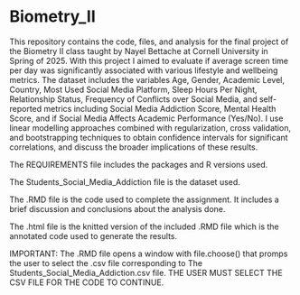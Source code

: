 # Biometry_II
This repository contains the code, files, and analysis for the final project of the Biometry II class taught by Nayel Bettache at Cornell University in Spring of 2025. With this project I aimed to evaluate if average screen time per day was significantly associated with various lifestyle and wellbeing metrics. The dataset includes the variables Age, Gender, Academic Level, Country, Most Used Social Media Platform, Sleep Hours Per Night, Relationship Status, Frequency of Conflicts over Social Media, and self-reported metrics including Social Media Addiction Score, Mental Health Score, and if Social Media Affects Academic Performance (Yes/No). I use linear modelling approaches combined with regularization, cross validation, and bootstrapping techniques to obtain confidence intervals for significant correlations, and discuss the broader implications of these results.

The REQUIREMENTS file includes the packages and R versions used. 

The Students_Social_Media_Addiction file is the dataset used. 

The .RMD file is the code used to complete the assignment. It includes a brief discussion and conclusions about the analysis done.

The .html file is the knitted version of the included .RMD file which is the annotated code used to generate the results.

IMPORTANT: The .RMD file opens a window with file.choose() that promps the user to select the .csv file corresponding to The Students_Social_Media_Addiction.csv file. THE USER MUST SELECT THE CSV FILE FOR THE CODE TO CONTINUE. 



